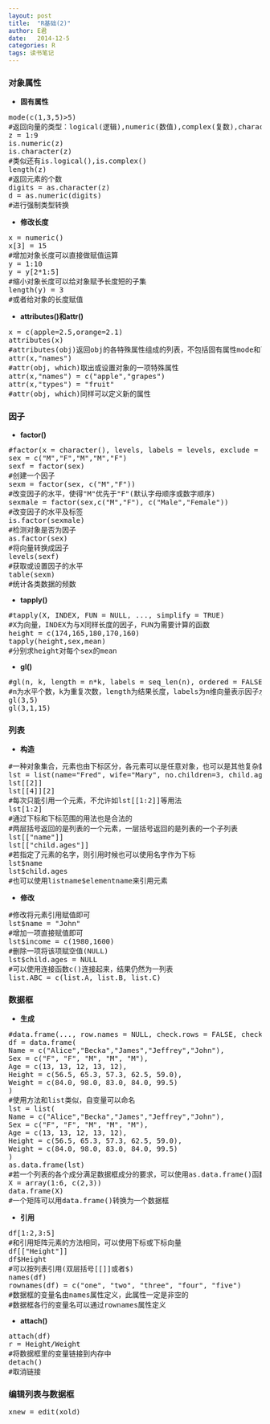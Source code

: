 ```yaml
---
layout: post
title:  "R基础(2)"
author: E君
date:   2014-12-5
categories: R
tags: 读书笔记
---
```


### 对象属性 ###

- **固有属性**
<pre>
mode(c(1,3,5)>5)
#返回向量的类型：logical(逻辑),numeric(数值),complex(复数),character(字符)
z = 1:9
is.numeric(z)
is.character(z)
#类似还有is.logical(),is.complex()
length(z)
#返回元素的个数
digits = as.character(z)
d = as.numeric(digits)
#进行强制类型转换
</pre>
- **修改长度**
<pre>
x = numeric()
x[3] = 15
#增加对象长度可以直接做赋值运算
y = 1:10
y = y[2*1:5]
#缩小对象长度可以给对象赋予长度短的子集
length(y) = 3
#或者给对象的长度赋值
</pre>
- **attributes()和attr()**
<pre>
x = c(apple=2.5,orange=2.1)
attributes(x)
#attributes(obj)返回obj的各特殊属性组成的列表，不包括固有属性mode和length
attr(x,"names")
#attr(obj, which)取出或设置对象的一项特殊属性
attr(x,"names") = c("apple","grapes")
attr(x,"types") = "fruit"
#attr(obj, which)同样可以定义新的属性
</pre>

### 因子 ###

- **factor()**
<pre>
#factor(x = character(), levels, labels = levels, exclude = NA, ordered = is.ordered(x), nmax = NA)
sex = c("M","F","M","M","F")
sexf = factor(sex)
#创建一个因子
sexm = factor(sex, c("M","F"))
#改变因子的水平，使得"M"优先于"F"(默认字母顺序或数字顺序)
sexmale = factor(sex,c("M","F"), c("Male","Female"))
#改变因子的水平及标签
is.factor(sexmale)
#检测对象是否为因子
as.factor(sex)
#将向量转换成因子
levels(sexf)
#获取或设置因子的水平
table(sexm)
#统计各类数据的频数
</pre>
- **tapply()**
<pre>
#tapply(X, INDEX, FUN = NULL, ..., simplify = TRUE)
#X为向量，INDEX为与X同样长度的因子，FUN为需要计算的函数
height = c(174,165,180,170,160)
tapply(height,sex,mean)
#分别求height对每个sex的mean
</pre>
- **gl()**
<pre>
#gl(n, k, length = n*k, labels = seq_len(n), ordered = FALSE)
#n为水平个数，k为重复次数，length为结果长度，labels为n维向量表示因子水平，orderd为逻辑变量表示是否有序
gl(3,5)
gl(3,1,15)
</pre>

### 列表 ###

- **构造**
<pre>
#一种对象集合，元素也由下标区分，各元素可以是任意对象，也可以是其他复杂数据类型。比如列表的一个元素也能是列表。
lst = list(name="Fred", wife="Mary", no.children=3, child.ages=c(4,7,9))
lst[[2]]
lst[[4]][2]
#每次只能引用一个元素，不允许如lst[[1:2]]等用法
lst[1:2]
#通过下标和下标范围的用法也是合法的
#两层括号返回的是列表的一个元素，一层括号返回的是列表的一个子列表
lst[["name"]]
lst[["child.ages"]]
#若指定了元素的名字，则引用时候也可以使用名字作为下标
lst$name
lst$child.ages
#也可以使用listname$elementname来引用元素
</pre>
- **修改**
<pre>
#修改将元素引用赋值即可
lst$name = "John"
#增加一项直接赋值即可
lst$income = c(1980,1600)
#删除一项将该项赋空值(NULL)
lst$child.ages = NULL
#可以使用连接函数c()连接起来，结果仍然为一列表
list.ABC = c(list.A, list.B, list.C)
</pre>

### 数据框 ###

- **生成**
<pre>
#data.frame(..., row.names = NULL, check.rows = FALSE, check.names = TRUE, stringsAsFactors = default.stringsAsFactors())
df = data.frame(
Name = c("Alice","Becka","James","Jeffrey","John"),
Sex = c("F", "F", "M", "M", "M"),
Age = c(13, 13, 12, 13, 12),
Height = c(56.5, 65.3, 57.3, 62.5, 59.0),
Weight = c(84.0, 98.0, 83.0, 84.0, 99.5)
)
#使用方法和list类似，自变量可以命名
lst = list(
Name = c("Alice","Becka","James","Jeffrey","John"),
Sex = c("F", "F", "M", "M", "M"),
Age = c(13, 13, 12, 13, 12),
Height = c(56.5, 65.3, 57.3, 62.5, 59.0),
Weight = c(84.0, 98.0, 83.0, 84.0, 99.5)
)
as.data.frame(lst)
#若一个列表的各个成分满足数据框成分的要求，可以使用as.data.frame()函数强制转换为数据框
X = array(1:6, c(2,3))
data.frame(X)
#一个矩阵可以用data.frame()转换为一个数据框
</pre>
- **引用**
<pre>
df[1:2,3:5]
#和引用矩阵元素的方法相同，可以使用下标或下标向量
df[["Height"]]
df$Height
#可以按列表引用(双层括号[[]]或者$)
names(df)
rownames(df) = c("one", "two", "three", "four", "five")
#数据框的变量名由names属性定义，此属性一定是非空的
#数据框各行的变量名可以通过rownames属性定义
</pre>
- **attach()**
<pre>
attach(df)
r = Height/Weight
#将数据框里的变量链接到内存中
detach()
#取消链接
</pre>

### 编辑列表与数据框 ###
<pre>
xnew = edit(xold)
</pre>